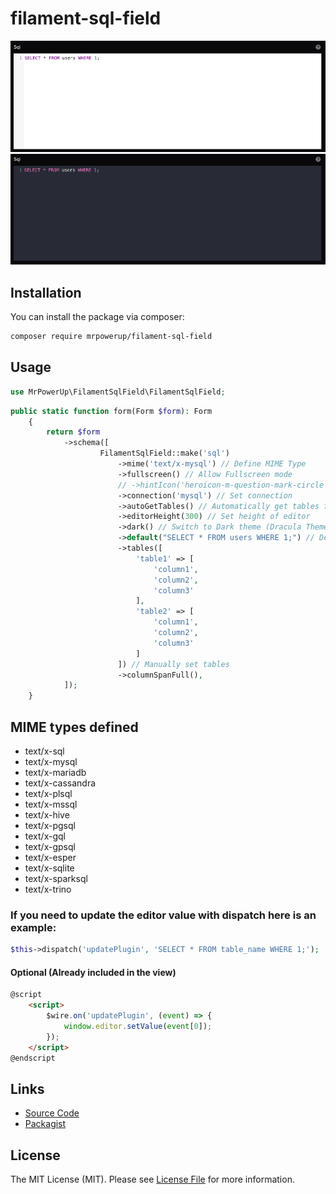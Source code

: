 # filament-sql-field

![image](https://raw.githubusercontent.com/MrPowerUp82/filament-sql-field/main/example_1.png)
![image](https://raw.githubusercontent.com/MrPowerUp82/filament-sql-field/main/example_2.png)

## Installation

You can install the package via composer:

```bash
composer require mrpowerup/filament-sql-field
```

## Usage
```php
use MrPowerUp\FilamentSqlField\FilamentSqlField;
```

```php
public static function form(Form $form): Form
    {
        return $form
            ->schema([
                    FilamentSqlField::make('sql')
                        ->mime('text/x-mysql') // Define MIME Type
                        ->fullscreen() // Allow Fullscreen mode
                        // ->hintIcon('heroicon-m-question-mark-circle', tooltip: "F11: Fullscreen | Ctrl + Space: Autocomplete | ESC: Exit Fullscreen mode")
                        ->connection('mysql') // Set connection
                        ->autoGetTables() // Automatically get tables from database
                        ->editorHeight(300) // Set height of editor
                        ->dark() // Switch to Dark theme (Dracula Theme)
                        ->default("SELECT * FROM users WHERE 1;") // Default SQL
                        ->tables([
                            'table1' => [
                                'column1',
                                'column2',
                                'column3'
                            ],
                            'table2' => [
                                'column1',
                                'column2',
                                'column3'
                            ]
                        ]) // Manually set tables
                        ->columnSpanFull(),
            ]);
    }
```

## MIME types defined

- text/x-sql
- text/x-mysql
- text/x-mariadb
- text/x-cassandra
- text/x-plsql
- text/x-mssql
- text/x-hive
- text/x-pgsql
- text/x-gql
- text/x-gpsql
- text/x-esper
- text/x-sqlite
- text/x-sparksql
- text/x-trino

### If you need to update the editor value with dispatch here is an example:

```php
$this->dispatch('updatePlugin', 'SELECT * FROM table_name WHERE 1;');
```

#### Optional (Already included in the view)

```html
@script
    <script>
        $wire.on('updatePlugin', (event) => {
            window.editor.setValue(event[0]);
        });
    </script>
@endscript
```

## Links

- [Source Code](https://github.com/MrPowerUp82/filament-sql-field)
- [Packagist](https://packagist.org/packages/mrpowerup/filament-sql-field)

## License

The MIT License (MIT). Please see [License File](https://raw.githubusercontent.com/MrPowerUp82/filament-sql-field/main/LICENSE.md) for more information.
